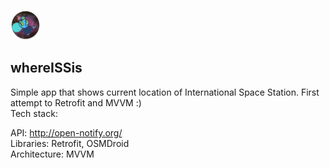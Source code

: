 ![icon](/app/src/main/res/mipmap-mdpi/ic_launcher_round.png) 
<h2 class="code-line" data-line-start=0 data-line-end=2 ><a id="whereISSis_0"></a>whereISSis</h2>
<p class="has-line-data" data-line-start="2" data-line-end="4">Simple app that shows current location of International Space Station. First attempt to Retrofit and MVVM :)<br>
Tech stack:</p>
<p class="has-line-data" data-line-start="5" data-line-end="8">API: <a href="http://open-notify.org/">http://open-notify.org/</a><br>
Libraries: Retrofit, OSMDroid<br>
Architecture: MVVM</p>

